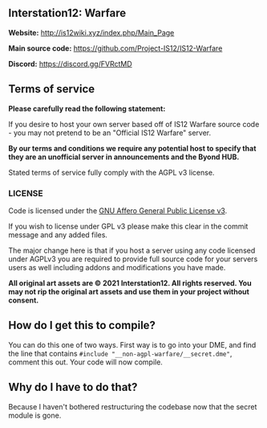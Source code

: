 ## Interstation12: Warfare

**Website:** http://is12wiki.xyz/index.php/Main_Page

**Main source code:** https://github.com/Project-IS12/IS12-Warfare

**Discord:**  https://discord.gg/FVRctMD

## Terms of service

**Please carefully read the following statement:**

If you desire to host your own server based off of IS12 Warfare source code - you may not pretend to be an "Official IS12 Warfare" server.

**By our terms and conditions we require any potential host to specify that they are an unofficial server in announcements and the Byond HUB.**

Stated terms of service fully comply with the AGPL v3 license.

### LICENSE
Code is licensed under the [GNU Affero General Public License v3](http://www.gnu.org/licenses/agpl.html).

If you wish to license under GPL v3 please make this clear in the commit message and any added files.

The major change here is that if you host a server using any code licensed under AGPLv3 you are required to provide full source code for your servers users as well including addons and modifications you have made.

**All original art assets are © 2021 Interstation12.  All rights reserved. You may not rip the original art assets and use them in your project without consent.**


## How do I get this to compile?

You can do this one of two ways. First way is to go into your DME, and find the line that contains `#include "__non-agpl-warfare/__secret.dme"`, comment this out. Your code will now compile.


## Why do I have to do that?

Because I haven't bothered restructuring the codebase now that the secret module is gone.
